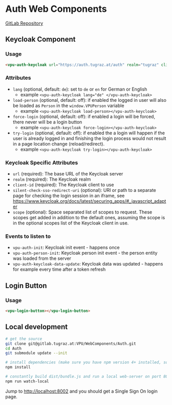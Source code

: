 # Auth Web Components

[GitLab Repository](https://gitlab.tugraz.at/VPU/WebComponents/Auth)

## Keycloak Component

### Usage

```html
<vpu-auth-keycloak url="https://auth.tugraz.at/auth" realm="tugraz" client-id="some-id"></vpu-auth-keycloak>
```

### Attributes

- `lang` (optional, default: `de`): set to `de` or `en` for German or English
    - example `<vpu-auth-keycloak lang="de" </vpu-auth-keycloak>`
- `load-person` (optional, default: off): if enabled the logged in user will also be loaded as `Person`
   in the `window.VPUPerson` variable
    - example `<vpu-auth-keycloak load-person></vpu-auth-keycloak>`
- `force-login` (optional, default: off): if enabled a login will be forced, there never will be a login button
    - example `<vpu-auth-keycloak force-login></vpu-auth-keycloak>`
- `try-login` (optional, default: off): if enabled the a login will happen if the user is already logged in
  and finishing the login process would not result in a page location change (reload/redirect).
    - example `<vpu-auth-keycloak try-login></vpu-auth-keycloak>`

### Keycloak Specific Attributes

- `url` (required): The base URL of the Keycloak server
- `realm` (required): The Keycloak realm
- `client-id` (required): The Keycloak client to use
- `silent-check-sso-redirect-uri` (optional): URI or path to a separate page for checking the login session in an iframe, see https://www.keycloak.org/docs/latest/securing_apps/#_javascript_adapter
- `scope` (optional): Space separated list of scopes to request. These scopes get added in addition to the default ones, assuming the scope is in the optional scopes list of the Keycloak client in use.

### Events to listen to

- `vpu-auth-init`: Keycloak init event - happens once
- `vpu-auth-person-init`: Keycloak person init event - the person entity was loaded from the server
- `vpu-auth-keycloak-data-update`: Keycloak data was updated - happens for example every time after a token refresh

## Login Button

### Usage

```html
<vpu-login-button></vpu-login-button>
```

## Local development

```bash
# get the source
git clone git@gitlab.tugraz.at:VPU/WebComponents/Auth.git
cd Auth
git submodule update --init

# install dependencies (make sure you have npm version 4+ installed, so symlinks to the git submodules are created automatically)
npm install

# constantly build dist/bundle.js and run a local web-server on port 8002 
npm run watch-local
```

Jump to <http://localhost:8002> and you should get a Single Sign On login page.
